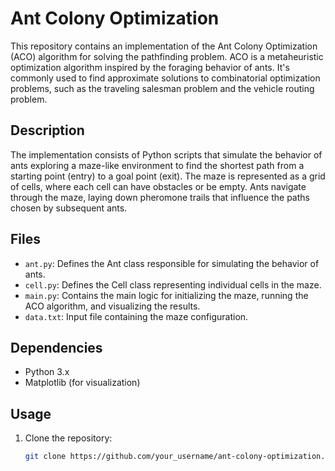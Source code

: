 # Ant Colony Optimization

This repository contains an implementation of the Ant Colony Optimization (ACO) algorithm for solving the pathfinding problem. ACO is a metaheuristic optimization algorithm inspired by the foraging behavior of ants. It's commonly used to find approximate solutions to combinatorial optimization problems, such as the traveling salesman problem and the vehicle routing problem.

## Description

The implementation consists of Python scripts that simulate the behavior of ants exploring a maze-like environment to find the shortest path from a starting point (entry) to a goal point (exit). The maze is represented as a grid of cells, where each cell can have obstacles or be empty. Ants navigate through the maze, laying down pheromone trails that influence the paths chosen by subsequent ants.

## Files

- `ant.py`: Defines the Ant class responsible for simulating the behavior of ants.
- `cell.py`: Defines the Cell class representing individual cells in the maze.
- `main.py`: Contains the main logic for initializing the maze, running the ACO algorithm, and visualizing the results.
- `data.txt`: Input file containing the maze configuration.

## Dependencies

- Python 3.x
- Matplotlib (for visualization)

## Usage

1. Clone the repository:

   ```bash
   git clone https://github.com/your_username/ant-colony-optimization.git
